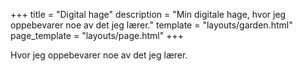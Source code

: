 +++
title = "Digital hage"
description = "Min digitale hage, hvor jeg oppebevarer noe av det jeg lærer."
template = "layouts/garden.html"
page_template = "layouts/page.html"
+++

Hvor jeg oppebevarer noe av det jeg lærer.
